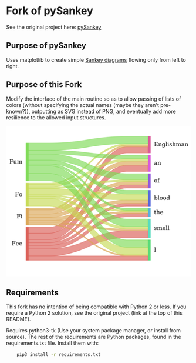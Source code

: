 # Fork of pySankey
See the original project here: <a href="https://github.com/anazalea/pySankey">pySankey</a>

## Purpose of pySankey
Uses matplotlib to create simple <a href="https://en.wikipedia.org/wiki/Sankey_diagram">
Sankey diagrams</a> flowing only from left to right.

## Purpose of this Fork
Modify the interface of the main routine so as to allow passing of lists of colors
(without specifying the actual names (maybe they aren't pre-known?)), outputting as
SVG instead of PNG, and eventually add more resilience to the allowed input structures.

![SVG Output](example.svg)

## Requirements
This fork has no intention of being compatible with Python 2 or less. If you
require a Python 2 solution, see the original project (link at the top of this README).

Requires python3-tk (Use your system package manager, or install from source).
The rest of the requirements are Python packages, found in the requirements.txt file.
Install them with:

``` bash
    pip3 install -r requirements.txt
```

